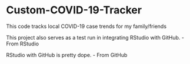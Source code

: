 # Custom-COVID-19-Tracker
This code tracks local COVID-19 case trends for my family/friends

This project also serves as a test run in integrating RStudio with GitHub. - From RStudio

RStudio with GitHub is pretty dope. - From GitHub
